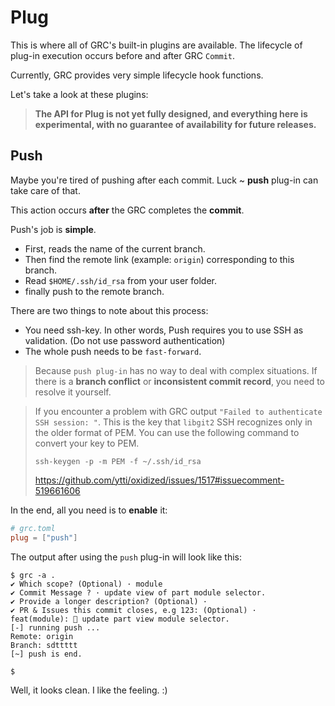 # Plug

This is where all of GRC's built-in plugins are available.
The lifecycle of plug-in execution occurs before and after GRC `Commit`.

Currently, GRC provides very simple lifecycle hook functions.

Let's take a look at these plugins:

> **The API for Plug is not yet fully designed, and everything here is experimental, with no guarantee of availability for future releases.**


## Push

Maybe you're tired of pushing after each commit. Luck ~ **push** plug-in can take care of that.

This action occurs **after** the GRC completes the **commit**.

Push's job is **simple**.

- First, reads the name of the current branch.
- Then find the remote link (example: `origin`) corresponding to this branch.
- Read `$HOME/.ssh/id_rsa` from your user folder.
- finally push to the remote branch.

There are two things to note about this process:

- You need ssh-key. In other words, Push requires you to use SSH as validation. (Do not use password authentication)
- The whole push needs to be `fast-forward`.

> Because `push plug-in` has no way to deal with complex situations. If there is a **branch conflict** or **inconsistent commit record**, you need to resolve it yourself.


> If you encounter a problem with GRC output `"Failed to authenticate SSH session: "`. This is the key that `libgit2` SSH recognizes only in the older format of PEM. You can use the following command to convert your key to PEM.
>
> `ssh-keygen -p -m PEM -f ~/.ssh/id_rsa`
> 
> https://github.com/ytti/oxidized/issues/1517#issuecomment-519661606



In the end, all you need is to **enable** it:

```toml
# grc.toml
plug = ["push"]
```


The output after using the `push` plug-in will look like this:

```
$ grc -a .
✔ Which scope? (Optional) · module
✔ Commit Message ? · update view of part module selector.
✔ Provide a longer description? (Optional) ·
✔ PR & Issues this commit closes, e.g 123: (Optional) ·
feat(module): 🎉 update part view module selector.
[-] running push ...
Remote: origin
Branch: sdttttt
[~] push is end.

$
```

Well, it looks clean. I like the feeling. :)
